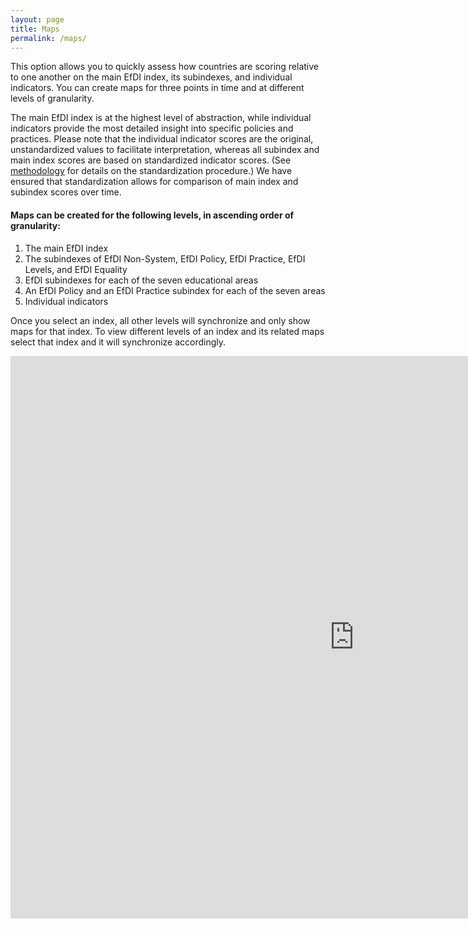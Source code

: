 ```yaml
---
layout: page
title: Maps
permalink: /maps/
---
```


This option allows you to quickly assess how countries are scoring relative to one another on the main EfDI index, its subindexes, and individual indicators. You can create maps for three points in time and at different levels of granularity.

The main EfDI index is at the highest level of abstraction, while individual indicators provide the most detailed insight into specific policies and practices. Please note that the individual indicator scores are the original, unstandardized values to facilitate interpretation, whereas all subindex and main index scores are based on standardized indicator scores. (See [methodology](https://educationfordemocracyindx.github.io/components/) for details on the standardization procedure.) We have ensured that standardization allows for comparison of main index and subindex scores over time.

#### Maps can be created for the following levels, in ascending order of granularity:

1. The main EfDI index  
2. The subindexes of EfDI Non-System, EfDI Policy, EfDI Practice, EfDI Levels, and EfDI Equality  
3. EfDI subindexes for each of the seven educational areas  
4. An EfDI Policy and an EfDI Practice subindex for each of the seven areas  
5. Individual indicators  

Once you select an index, all other levels will synchronize and only show maps for that index. To view different levels of an index and its related maps select that index and it will synchronize accordingly.

<iframe src="https://adrianaarellano.github.io/efdi_map_all_index_22_16_09/" height="900" width="1100" style="border:none;"></iframe>
